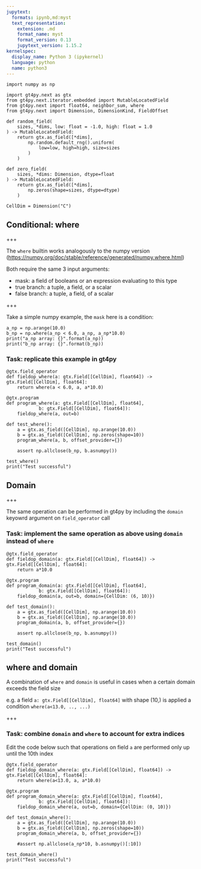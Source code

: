 ```yaml
---
jupytext:
  formats: ipynb,md:myst
  text_representation:
    extension: .md
    format_name: myst
    format_version: 0.13
    jupytext_version: 1.15.2
kernelspec:
  display_name: Python 3 (ipykernel)
  language: python
  name: python3
---
```


```{code-cell} ipython3
import numpy as np

import gt4py.next as gtx
from gt4py.next.iterator.embedded import MutableLocatedField 
from gt4py.next import float64, neighbor_sum, where
from gt4py.next import Dimension, DimensionKind, FieldOffset
```

```{code-cell} ipython3
def random_field(
    sizes, *dims, low: float = -1.0, high: float = 1.0
) -> MutableLocatedField:
    return gtx.as_field([*dims],
        np.random.default_rng().uniform(
            low=low, high=high, size=sizes
        )
    )

def zero_field(
    sizes, *dims: Dimension, dtype=float
) -> MutableLocatedField:
    return gtx.as_field([*dims], 
        np.zeros(shape=sizes, dtype=dtype)
    )
```

```{code-cell} ipython3
CellDim = Dimension("C")
```

## Conditional: where

+++

The `where` builtin works analogously to the numpy version (https://numpy.org/doc/stable/reference/generated/numpy.where.html)

Both require the same 3 input arguments:
- mask: a field of booleans or an expression evaluating to this type
- true branch: a tuple, a field, or a scalar
- false branch: a tuple, a field, of a scalar

+++

Take a simple numpy example, the `mask` here is a condition:

```{code-cell} ipython3
a_np = np.arange(10.0)
b_np = np.where(a_np < 6.0, a_np, a_np*10.0)
print("a_np array: {}".format(a_np))
print("b_np array: {}".format(b_np))
```

### **Task**: replicate this example in gt4py

```{code-cell} ipython3
@gtx.field_operator
def fieldop_where(a: gtx.Field[[CellDim], float64]) -> gtx.Field[[CellDim], float64]:
    return where(a < 6.0, a, a*10.0)

@gtx.program
def program_where(a: gtx.Field[[CellDim], float64],
            b: gtx.Field[[CellDim], float64]):
    fieldop_where(a, out=b) 
```

```{code-cell} ipython3
def test_where():
    a = gtx.as_field([CellDim], np.arange(10.0))
    b = gtx.as_field([CellDim], np.zeros(shape=10))
    program_where(a, b, offset_provider={})
    
    assert np.allclose(b_np, b.asnumpy())
```

```{code-cell} ipython3
test_where()
print("Test successful")
```

## Domain

+++

The same operation can be performed in gt4py by including the `domain` keyowrd argument on `field_operator` call

### **Task**: implement the same operation as above using `domain` instead of `where`

```{code-cell} ipython3
@gtx.field_operator
def fieldop_domain(a: gtx.Field[[CellDim], float64]) -> gtx.Field[[CellDim], float64]:
    return a*10.0

@gtx.program
def program_domain(a: gtx.Field[[CellDim], float64],
            b: gtx.Field[[CellDim], float64]):
    fieldop_domain(a, out=b, domain={CellDim: (6, 10)}) 
```

```{code-cell} ipython3
def test_domain():
    a = gtx.as_field([CellDim], np.arange(10.0))
    b = gtx.as_field([CellDim], np.arange(10.0))
    program_domain(a, b, offset_provider={})

    assert np.allclose(b_np, b.asnumpy())
```

```{code-cell} ipython3
test_domain()
print("Test successful")
```

## where and domain

A combination of `where` and `domain` is useful in cases when a certain domain exceeds the field size

e.g. a field `a: gtx.Field[[CellDim], float64]` with shape (10,) is applied a condition `where(a<13.0, .., ...)`

+++

### **Task**: combine `domain` and `where` to account for extra indices

Edit the code below such that operations on field `a` are performed only up until the 10th index

```{code-cell} ipython3
@gtx.field_operator
def fieldop_domain_where(a: gtx.Field[[CellDim], float64]) -> gtx.Field[[CellDim], float64]:
    return where(a<13.0, a, a*10.0)

@gtx.program
def program_domain_where(a: gtx.Field[[CellDim], float64],
            b: gtx.Field[[CellDim], float64]):
    fieldop_domain_where(a, out=b, domain={CellDim: (0, 10)}) 
```

```{code-cell} ipython3
def test_domain_where():
    a = gtx.as_field([CellDim], np.arange(10.0))
    b = gtx.as_field([CellDim], np.zeros(shape=10))
    program_domain_where(a, b, offset_provider={})
    
    #assert np.allclose(a_np*10, b.asnumpy()[:10])
```

```{code-cell} ipython3
test_domain_where()
print("Test successful")
```

```{code-cell} ipython3

```
